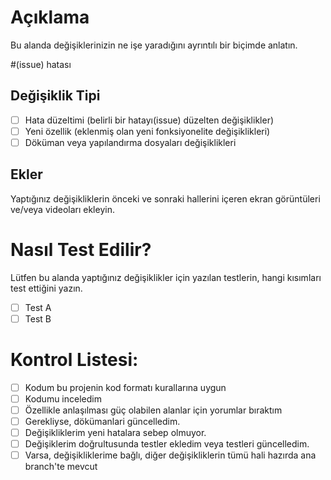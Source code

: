 # Açıklama

Bu alanda değişiklerinizin ne işe yaradığını ayrıntılı bir biçimde anlatın.

#(issue) hatası

## Değişiklik Tipi

- [ ] Hata düzeltimi (belirli bir hatayı(issue) düzelten değişiklikler)
- [ ] Yeni özellik (eklenmiş olan yeni fonksiyonelite değişiklikleri)
- [ ] Döküman veya yapılandırma dosyaları değişiklikleri

## Ekler

Yaptığınız değişikliklerin önceki ve sonraki hallerini içeren ekran görüntüleri ve/veya videoları ekleyin.

# Nasıl Test Edilir?

Lütfen bu alanda yaptığınız değişiklikler için yazılan testlerin, hangi kısımları test ettiğini yazın.

- [ ] Test A
- [ ] Test B

# Kontrol Listesi:

- [ ] Kodum bu projenin kod formatı kurallarına uygun
- [ ] Kodumu inceledim
- [ ] Özellikle anlaşılması güç olabilen alanlar için yorumlar bıraktım
- [ ] Gerekliyse, dökümanlari güncelledim.
- [ ] Değişikliklerim yeni hatalara sebep olmuyor.
- [ ] Değişiklerim doğrultusunda testler ekledim veya testleri güncelledim.
- [ ] Varsa, değişikliklerime bağlı, diğer değişikliklerin tümü hali hazırda ana branch'te mevcut
